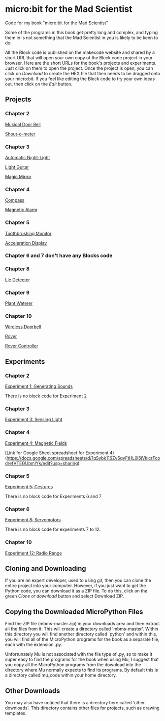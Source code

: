 # micro:bit for the Mad Scientist

Code for my book "micro:bit for the Mad Scientist"

Some of the programs in this book get pretty long and complex, and typing them in is not something that the Mad Scientist in you is likely to be keen to do. 

All the Block code is published on the makecode website and shared by a short URL that will open your own copy of the Block code project in your browser. Here are the short URLs for the book's projects and experiments. Just click on them to open the project. Once the project is open, you can click on _Download_ to create the HEX file that then needs to be dragged onto your micro:bit. If you feel like editing the Block code to try your own ideas out, then click on the _Edit_ button.

## Projects

### Chapter 2
[Musical Door Bell](https://makecode.microbit.org/_Rb6MsFdrUP92)

[Shout-o-meter](https://makecode.microbit.org/_0drcfrM7kUE6)



### Chapter 3
[Automatic Night-Light](https://makecode.microbit.org/_9xwYd25hfVr7)

[Light Guitar](https://makecode.microbit.org/_b0UHfudwXK3e)

[Magic Mirror](https://makecode.microbit.org/_iDwD6ccdRe2x) 


### Chapter 4

[Compass](https://makecode.microbit.org/_f4M1s1bK4gre)

[Magnetic Alarm](https://makecode.microbit.org/_P5DF8HMab6cA)


### Chapter 5

[Toothbrushing Monitor](https://makecode.microbit.org/_Dh7VJw3Hz1Wx)

[Acceleration Display](https://makecode.microbit.org/_Vu8cdtPzpbrq)

### Chapter 6 and 7 don't have any Blocks code

### Chapter 8

[Lie Detector](https://makecode.microbit.org/_aM8WTLcEJ6qe)


### Chapter 9

[Plant Waterer](https://makecode.microbit.org/_VrVemL7Kx2FP)


### Chapter 10

[Wireless Doorbell](https://makecode.microbit.org/_hvLdHC5TqbXa)

[Rover](https://makecode.microbit.org/_FTPcwRg3CPjV)

[Rover Controller](https://makecode.microbit.org/_L69HYaPvU53t)



## Experiments

### Chapter 2

[Experiment 1: Generating Sounds](https://makecode.microbit.org/_dk75wcLE263E)

There is no block code for Experiment 2


### Chapter 3

[Experiment 3: Sensing Light](https://makecode.microbit.org/_WzAc3vfXcKg1) 


### Chapter 4

[Experiment 4: Magnetic Fields](https://makecode.microbit.org/_5HhbF218K6j8) 

[Link for Google Sheet spreadsheet for Experiment 4)(https://docs.google.com/spreadsheets/d/1qSybk116Zv5qyFtHL0l5jVkicrFcodrefVTEGUbmIYk/edit?usp=sharing)


### Chapter 5

[Experiment 5: Gestures](https://makecode.microbit.org/_hX3Cx5AFm2X7)

There is no block code for Experiments 6 and 7


### Chapter 6

[Experiment 8: Servomotors](https://makecode.microbit.org/_RsRRuvUH89kL)

There is no block code for experiments 7 to 12.


### Chapter 10

[Experiment 12: Radio Range](https://makecode.microbit.org/_DJFddiLyVHLq)




## Cloning and Downloading 

If you are an expert developer, used to using git, then you can clone the entire project into your computer. However, if you just want to get the Python code, you can download it as a ZIP file. To do this, click on the green _Clone or download_ button and select Download ZIP.


## Copying the Downloaded MicroPython Files

Find the ZIP file (mbms-master.zip) in your downloads area and then extract all the files from it. This will create a directory called 'mbms-master'. Within this directory you will find another directory called 'python' and within this, you will find all of the MicroPython programs for the book as a separate file, each with the extension .py.

Unfortunately Mu is not associated with the file type of .py, so to make it super easy to find the programs for the book when using Mu, I suggest that you copy all the MicroPython programs from the download into the directory where Mu normally expects to find its programs. By default this is a directory called mu_code within your home directory.


## Other Downloads

You may also have noticed that there is a directory here called 'other downloads'. This directory contains other files for projects, such as drawing templates.
